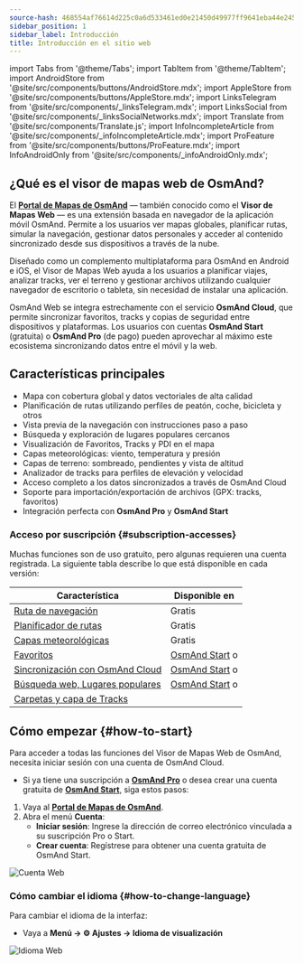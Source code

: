 ```yaml
---
source-hash: 468554af76614d225c0a6d533461ed0e21450d49977ff9641eba44e245d32a09
sidebar_position: 1
sidebar_label: Introducción
title: Introducción en el sitio web
---
```

import Tabs from '@theme/Tabs';
import TabItem from '@theme/TabItem';
import AndroidStore from '@site/src/components/buttons/AndroidStore.mdx';
import AppleStore from '@site/src/components/buttons/AppleStore.mdx';
import LinksTelegram from '@site/src/components/_linksTelegram.mdx';
import LinksSocial from '@site/src/components/_linksSocialNetworks.mdx';
import Translate from '@site/src/components/Translate.js';
import InfoIncompleteArticle from '@site/src/components/_infoIncompleteArticle.mdx';
import ProFeature from '@site/src/components/buttons/ProFeature.mdx';
import InfoAndroidOnly from '@site/src/components/_infoAndroidOnly.mdx';


<InfoIncompleteArticle/>

## ¿Qué es el visor de mapas web de OsmAnd?

El [**Portal de Mapas de OsmAnd**](https://osmand.net/map) — también conocido como el **Visor de Mapas Web** — es una extensión basada en navegador de la aplicación móvil OsmAnd. Permite a los usuarios ver mapas globales, planificar rutas, simular la navegación, gestionar datos personales y acceder al contenido sincronizado desde sus dispositivos a través de la nube.

Diseñado como un complemento multiplataforma para OsmAnd en Android e iOS, el Visor de Mapas Web ayuda a los usuarios a planificar viajes, analizar tracks, ver el terreno y gestionar archivos utilizando cualquier navegador de escritorio o tableta, sin necesidad de instalar una aplicación.

OsmAnd Web se integra estrechamente con el servicio **OsmAnd Cloud**, que permite sincronizar favoritos, tracks y copias de seguridad entre dispositivos y plataformas. Los usuarios con cuentas **OsmAnd Start** (gratuita) o **OsmAnd Pro** (de pago) pueden aprovechar al máximo este ecosistema sincronizando datos entre el móvil y la web.



## Características principales

- Mapa con cobertura global y datos vectoriales de alta calidad
- Planificación de rutas utilizando perfiles de peatón, coche, bicicleta y otros
- Vista previa de la navegación con instrucciones paso a paso
- Búsqueda y exploración de lugares populares cercanos
- Visualización de Favoritos, Tracks y PDI en el mapa
- Capas meteorológicas: viento, temperatura y presión
- Capas de terreno: sombreado, pendientes y vista de altitud
- Analizador de tracks para perfiles de elevación y velocidad
- Acceso completo a los datos sincronizados a través de OsmAnd Cloud
- Soporte para importación/exportación de archivos (GPX: tracks, favoritos)
- Integración perfecta con **OsmAnd Pro** y **OsmAnd Start**



### Acceso por suscripción {#subscription-accesses}

Muchas funciones son de uso gratuito, pero algunas requieren una cuenta registrada.
La siguiente tabla describe lo que está disponible en cada versión:

| Característica | Disponible en |
|--------|--------------|
| [Ruta de navegación](./planner.md) | Gratis |
| [Planificador de rutas](./planner.md) | Gratis |
| [Capas meteorológicas](./web-map.md) | Gratis |
| [Favoritos](./web-map.md) | [OsmAnd Start](https://osmand.net/blog/start) o <ProFeature/> |
| [Sincronización con OsmAnd Cloud](./web-cloud.md) | [OsmAnd Start](https://osmand.net/blog/start) o <ProFeature/> |
| [Búsqueda web, Lugares populares](./web-search.md) | [OsmAnd Start](https://osmand.net/blog/start) o <ProFeature/> |
| [Carpetas y capa de Tracks](./web-map.md) | <ProFeature/> |


## Cómo empezar {#how-to-start}

Para acceder a todas las funciones del Visor de Mapas Web de OsmAnd, necesita iniciar sesión con una cuenta de OsmAnd Cloud.

- Si ya tiene una suscripción a [**OsmAnd Pro**](../personal/osmand-cloud.md#login) o desea crear una cuenta gratuita de [**OsmAnd Start**](../personal/osmand-cloud.md#osmand-start), siga estos pasos:

1. Vaya al [**Portal de Mapas de OsmAnd**](https://osmand.net/map).
2. Abra el menú **Cuenta**:
   - **Iniciar sesión**: Ingrese la dirección de correo electrónico vinculada a su suscripción Pro o Start.
   - **Crear cuenta**: Regístrese para obtener una cuenta gratuita de OsmAnd Start.

![Cuenta Web](@site/static/img/web/web_account.png)



### Cómo cambiar el idioma {#how-to-change-language}

Para cambiar el idioma de la interfaz:

- Vaya a **Menú → ⚙ Ajustes → Idioma de visualización**

![Idioma Web](@site/static/img/web/web_language.png)
